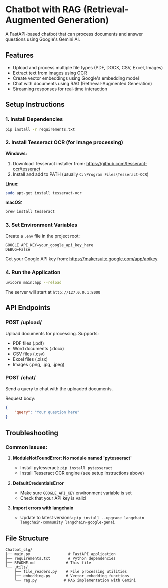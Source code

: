 # Chatbot with RAG (Retrieval-Augmented Generation)

A FastAPI-based chatbot that can process documents and answer questions using Google's Gemini AI.

## Features

- Upload and process multiple file types (PDF, DOCX, CSV, Excel, Images)
- Extract text from images using OCR
- Create vector embeddings using Google's embedding model
- Chat with documents using RAG (Retrieval-Augmented Generation)
- Streaming responses for real-time interaction

## Setup Instructions

### 1. Install Dependencies

```bash
pip install -r requirements.txt
```

### 2. Install Tesseract OCR (for image processing)

**Windows:**
1. Download Tesseract installer from: https://github.com/tesseract-ocr/tesseract
2. Install and add to PATH (usually `C:\Program Files\Tesseract-OCR`)

**Linux:**
```bash
sudo apt-get install tesseract-ocr
```

**macOS:**
```bash
brew install tesseract
```

### 3. Set Environment Variables

Create a `.env` file in the project root:

```env
GOOGLE_API_KEY=your_google_api_key_here
DEBUG=False
```

Get your Google API key from: https://makersuite.google.com/app/apikey

### 4. Run the Application

```bash
uvicorn main:app --reload
```

The server will start at `http://127.0.0.1:8000`

## API Endpoints

### POST /upload/
Upload documents for processing. Supports:
- PDF files (.pdf)
- Word documents (.docx)
- CSV files (.csv)
- Excel files (.xlsx)
- Images (.png, .jpg, .jpeg)

### POST /chat/
Send a query to chat with the uploaded documents.

Request body:
```json
{
    "query": "Your question here"
}
```

## Troubleshooting

### Common Issues:

1. **ModuleNotFoundError: No module named 'pytesseract'**
   - Install pytesseract: `pip install pytesseract`
   - Install Tesseract OCR engine (see setup instructions above)

2. **DefaultCredentialsError**
   - Make sure `GOOGLE_API_KEY` environment variable is set
   - Check that your API key is valid

3. **Import errors with langchain**
   - Update to latest versions: `pip install --upgrade langchain langchain-community langchain-google-genai`

## File Structure

```
Chatbot_clg/
├── main.py                 # FastAPI application
├── requirements.txt        # Python dependencies
├── README.md              # This file
└── utils/
    ├── file_readers.py    # File processing utilities
    ├── embedding.py       # Vector embedding functions
    └── rag.py            # RAG implementation with Gemini
```
